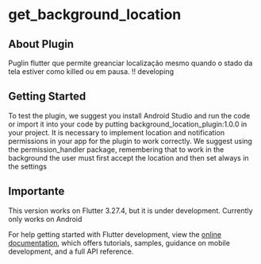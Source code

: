 # get_background_location

## About Plugin
Puglin flutter que permite greanciar localização mesmo quando o stado da tela estiver como killed ou em pausa.
!! developing

## Getting Started
To test the plugin, we suggest you install Android Studio and run the code or import it into your code by putting background_location_plugin:1.0.0 in your project.
It is necessary to implement location and notification permissions in your app for the plugin to work correctly. We suggest using the permission_handler package, remembering that to work in the background the user must first accept the location and then set always in the settings

## Importante
This version works on Flutter 3.27.4, but it is under development.
Currently only works on Android

For help getting started with Flutter development, view the
[online documentation](https://docs.flutter.dev), which offers tutorials,
samples, guidance on mobile development, and a full API reference.

